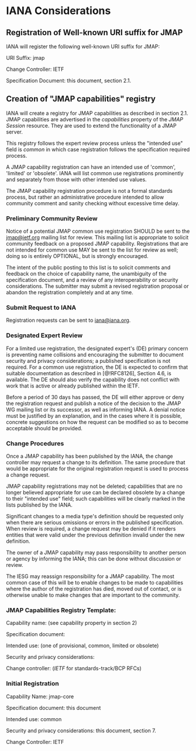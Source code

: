 # IANA Considerations

## Registration of Well-known URI suffix for JMAP

IANA will register the following well-known URI suffix for JMAP:

URI Suffix: jmap

Change Controller: IETF

Specification Document: this document, section 2.1.

## Creation of "JMAP capabilities" registry

IANA will create a registry for JMAP capabilities as described in section 2.1. JMAP capabilities are advertised in the *capabilities* property of the *JMAP Session* resource. They are used to extend the functionality of a JMAP server.

This registry follows the expert review process unless the "intended use" field is *common* in which case registration follows the specification required process.

A JMAP capability registration can have an intended use of 'common', 'limited' or 'obsolete'. IANA will list common use registrations prominently and separately from those with other intended use values.

The JMAP capability registration procedure is not a formal standards process, but rather an administrative procedure intended to allow community comment and sanity checking without excessive time delay. 

### Preliminary Community Review

Notice of a potential JMAP common use registration SHOULD be sent to the jmap@ietf.org mailing list for review. This mailing list is appropriate to solicit community feedback on a proposed JMAP capability. Registrations that are not intended for common use MAY be sent to the list for review as well; doing so is entirely OPTIONAL, but is strongly encouraged.

The intent of the public posting to this list is to solicit comments and feedback on the choice of capability name, the unambiguity of the specification document, and a review of any interoperability or security considerations. The submitter may submit a revised registration proposal or abandon the registration completely and at any time.

### Submit Request to IANA

Registration requests can be sent to iana@iana.org.

### Designated Expert Review

For a limited use registration, the designated expert's (DE) primary concern is preventing name collisions and encouraging the submitter to document security and privacy considerations; a published specification is not required. For a common use registration, the DE is expected to confirm that suitable documentation as described in [@!RFC8126], Section 4.6, is available. The DE should also verify the capability does not conflict with work that is active or already published within the IETF.

Before a period of 30 days has passed, the DE will either approve or deny the registration request and publish a notice of the decision to the JMAP WG mailing list or its successor, as well as informing IANA. A denial notice must be justified by an explanation, and in the cases where it is possible, concrete suggestions on how the request can be modified so as to become acceptable should be provided. 

### Change Procedures

Once a JMAP capability has been published by the IANA, the change controller may request a change to its definition. The same procedure that would be appropriate for the original registration request is used to process a change request.

JMAP capability registrations may not be deleted; capabilities that are no longer believed appropriate for use can be declared obsolete by a change to their "intended use" field; such capabilities will be clearly marked in the lists published by the IANA.

Significant changes to a media type's definition should be requested only when there are serious omissions or errors in the published specification. When review is required, a change request may be denied if it renders entities that were valid under the previous definition invalid under the new definition.

The owner of a JMAP capability may pass responsibility to another person or agency by informing the IANA; this can be done without discussion or review.

The IESG may reassign responsibility for a JMAP capability. The most common case of this will be to enable changes to be made to capabilities where the author of the registration has died, moved out of contact, or is otherwise unable to make changes that are important to the community.

### JMAP Capabilities Registry Template:

Capability name: (see capability property in section 2)

Specification document:

Intended use: (one of provisional, common, limited or obsolete)

Security and privacy considerations:

Change controller: (*IETF* for standards-track/BCP RFCs)

### Initial Registration

Capability Name: jmap-core

Specification document: this document

Intended use: common

Security and privacy considerations: this document, section 7.

Change Controller: IETF
